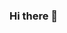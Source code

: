 ### Hi there 👋

<!--
**lisiur/lisiur** is a ✨ _special_ ✨ repository because its `README.md` (this file) appears on your GitHub profile.

Here are some ideas to get you started:

- 🔭 I’m currently working on ...
- 🌱 I’m currently learning ...
- 👯 I’m looking to collaborate on ...
- 🤔 I’m looking for help with ...
- 💬 Ask me about ...
- 📫 How to reach me: ...
- 😄 Pronouns: ...
- ⚡ Fun fact: ...
-->

<!-- 

![stats](https://github-readme-stats.vercel.app/api?username=lisiur&count_private=true&show_icons=true)

![Top Langs](https://github-readme-stats.vercel.app/api/top-langs/?username=lisiur&hide=html&layout=compact)

-->

